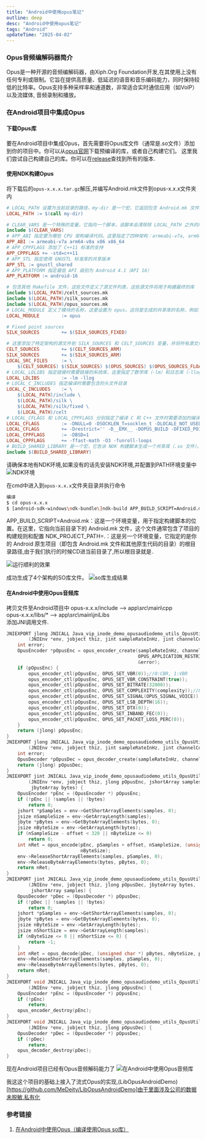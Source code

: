 ```yaml
---
title: "Android中使用opus笔记"
outline: deep
desc: "Android中使用opus笔记"
tags: "Android"
updateTime: "2025-04-02"
---
```


### Opus音频编解码器简介
Opus是一种开源的音频编解码器，由Xiph.Org Foundation开发,在其使用上没有任何专利或限制。它旨在提供高质量、低延迟的语音和音乐编码能力，同时保持较低的比特率。Opus支持多种采样率和通道数，非常适合实时通信应用（如VoIP）以及流媒体, 音频录制和播放。

### 在Android项目中集成Opus

#### 下载Opus库

要在Android项目中集成Opus，首先需要将Opus库文件（通常是.so文件）添加到你的项目中。你可以从[opus官网](https://www.opus-codec.org/)下载预编译的库，或者自己构建它们。
这里我们尝试自己构建自己的库。你可以在[release](https://opus-codec.org/news/)查找到所有的版本.

#### 使用NDK构建Opus
将下载后的`opus-x.x.x.tar.gz`解压,并编写Android.mk文件到opus-x.x.x文件夹内
```makefile
# LOCAL_PATH 设置为当前目录的路径，my-dir 是一个宏，它返回包含 Android.mk 文件的目录路径。
LOCAL_PATH := $(call my-dir)

# CLEAR_VARS 是一个特殊的变量，它指向一个脚本，该脚本会清除除 LOCAL_PATH 之外的所有 LOCAL_XXX 变量。这是必要的，因为在一个单一的 Makefile 中可能会多次包含不同的模块定义
include $(CLEAR_VARS)
# APP_ABI 指定要为哪些 CPU 架构编译代码。这里指定了四种架构：armeabi-v7a, arm64-v8a, x86, 和 x86_64
APP_ABI := armeabi-v7a arm64-v8a x86 x86_64
# APP_CPPFLAGS 添加了 C++11 标准的支持
APP_CPPFLAGS += -std=c++11
# APP_STL 指定使用 GNUSTL 标准库的共享版本
APP_STL := gnustl_shared
# APP_PLATFORM 指定最低 API 级别为 Android 4.1（API 16）
APP_PLATFORM := android-16

# 包含其他 Makefile 文件，这些文件定义了源文件列表，这些源文件将用于构建最终的库
include $(LOCAL_PATH)/celt_sources.mk
include $(LOCAL_PATH)/silk_sources.mk
include $(LOCAL_PATH)/opus_sources.mk
# LOCAL_MODULE 定义了模块的名称，这里设置为 opus。这将是生成的共享库的名称，例如 libopus.so。
LOCAL_MODULE        := opus

# Fixed point sources
SILK_SOURCES        += $(SILK_SOURCES_FIXED)

# 这里添加了特定架构的源文件到 SILK_SOURCES 和 CELT_SOURCES 变量，并将所有源文件列表赋值给 LOCAL_SRC_FILES
CELT_SOURCES        += $(CELT_SOURCES_ARM)
SILK_SOURCES        += $(SILK_SOURCES_ARM)
LOCAL_SRC_FILES     := \
    $(CELT_SOURCES) $(SILK_SOURCES) $(OPUS_SOURCES) $(OPUS_SOURCES_FLOAT)
# LOCAL_LDLIBS 指定链接时需要链接的系统库，这里指定了数学库（-lm）和日志库（-llog）
LOCAL_LDLIBS        := -lm -llog
# LOCAL_C_INCLUDES 指定编译时需要包含的头文件目录
LOCAL_C_INCLUDES    := \
    $(LOCAL_PATH)/include \
    $(LOCAL_PATH)/silk \
    $(LOCAL_PATH)/silk/fixed \
    $(LOCAL_PATH)/celt
# LOCAL_CFLAGS 和 LOCAL_CPPFLAGS 分别指定了编译 C 和 C++ 文件时需要添加的编译器标志
LOCAL_CFLAGS        := -DNULL=0 -DSOCKLEN_T=socklen_t -DLOCALE_NOT_USED -D_LARGEFILE_SOURCE=1 -D_FILE_OFFSET_BITS=64
LOCAL_CFLAGS        += -Drestrict='' -D__EMX__ -DOPUS_BUILD -DFIXED_POINT -DUSE_ALLOCA -DHAVE_LRINT -DHAVE_LRINTF -O3 -fno-math-errno
LOCAL_CPPFLAGS      := -DBSD=1 
LOCAL_CPPFLAGS      += -ffast-math -O3 -funroll-loops
# BUILD_SHARED_LIBRARY 是一个宏，它告诉 NDK 构建脚本生成一个共享库（.so 文件）。这行代码放在文件的最后，标志着模块定义的结束
include $(BUILD_SHARED_LIBRARY)
```
请确保本地有NDK环境,如果没有的话先安装NDK环境,并配置到PATH环境变量中
![NDK环境](images/2025/04/02/NDK环境.png)

在cmd中进入到`opus-x.x.x`文件夹目录并执行命令
```bash
编译
$ cd opus-x.x.x
$ [android-sdk-windows\ndk-bundle\]ndk-build APP_BUILD_SCRIPT=Android.mk NDK_PROJECT_PATH=.
```
APP_BUILD_SCRIPT=Android.mk：这是一个环境变量，用于指定构建脚本的位置。在这里，它指向当前目录下的 Android.mk 文件，这个文件通常包含了项目的构建规则和配置
NDK_PROJECT_PATH=.：这是另一个环境变量，它指定的是你的 Android 原生项目（即包含 Android.mk 文件和其他原生代码的目录）的根目录路径,由于我们执行的时候CD进当前目录了,所以根目录就是`.`

![运行顺利的效果](images/2025/04/02/运行顺利的效果.png)

成功生成了4个架构的SO库文件。
![so库生成结果](images/2025/04/02/so库生成结果.png)

#### 在Android中使用Opus音频库
拷贝文件至Android项目中
opus-x.x.x/include —> app\src\main\cpp\
opus-x.x.x/libs/* —> app\src\main\jniLibs\
添加JNI调用文件.
```cpp
JNIEXPORT jlong JNICALL Java_vip_inode_demo_opusaudiodemo_utils_OpusUtils_createEncoder
        (JNIEnv *env, jobject thiz, jint sampleRateInHz, jint channelConfig, jint complexity) {
    int error;
    OpusEncoder *pOpusEnc = opus_encoder_create(sampleRateInHz, channelConfig,
                                                OPUS_APPLICATION_RESTRICTED_LOWDELAY,
                                                &error);
    if (pOpusEnc) {
        opus_encoder_ctl(pOpusEnc, OPUS_SET_VBR(0));//0:CBR, 1:VBR
        opus_encoder_ctl(pOpusEnc, OPUS_SET_VBR_CONSTRAINT(true));
        opus_encoder_ctl(pOpusEnc, OPUS_SET_BITRATE(32000));
        opus_encoder_ctl(pOpusEnc, OPUS_SET_COMPLEXITY(complexity));//8    0~10
        opus_encoder_ctl(pOpusEnc, OPUS_SET_SIGNAL(OPUS_SIGNAL_VOICE));
        opus_encoder_ctl(pOpusEnc, OPUS_SET_LSB_DEPTH(16));
        opus_encoder_ctl(pOpusEnc, OPUS_SET_DTX(0));
        opus_encoder_ctl(pOpusEnc, OPUS_SET_INBAND_FEC(0));
        opus_encoder_ctl(pOpusEnc, OPUS_SET_PACKET_LOSS_PERC(0));
    }
    return (jlong) pOpusEnc;
}
JNIEXPORT jlong JNICALL Java_vip_inode_demo_opusaudiodemo_utils_OpusUtils_createDecoder
        (JNIEnv *env, jobject thiz, jint sampleRateInHz, jint channelConfig) {
    int error;
    OpusDecoder *pOpusDec = opus_decoder_create(sampleRateInHz, channelConfig, &error);
    return (jlong) pOpusDec;
}
JNIEXPORT jint JNICALL Java_vip_inode_demo_opusaudiodemo_utils_OpusUtils_encode
        (JNIEnv *env, jobject thiz, jlong pOpusEnc, jshortArray samples, jint offset,
         jbyteArray bytes) {
    OpusEncoder *pEnc = (OpusEncoder *) pOpusEnc;
    if (!pEnc || !samples || !bytes)
        return 0;
    jshort *pSamples = env->GetShortArrayElements(samples, 0);
    jsize nSampleSize = env->GetArrayLength(samples);
    jbyte *pBytes = env->GetByteArrayElements(bytes, 0);
    jsize nByteSize = env->GetArrayLength(bytes);
    if (nSampleSize - offset < 320 || nByteSize <= 0)
        return 0;
    int nRet = opus_encode(pEnc, pSamples + offset, nSampleSize, (unsigned char *) pBytes,
                           nByteSize);
    env->ReleaseShortArrayElements(samples, pSamples, 0);
    env->ReleaseByteArrayElements(bytes, pBytes, 0);
    return nRet;
}
JNIEXPORT jint JNICALL Java_vip_inode_demo_opusaudiodemo_utils_OpusUtils_decode
        (JNIEnv *env, jobject thiz, jlong pOpusDec, jbyteArray bytes,
         jshortArray samples) {
    OpusDecoder *pDec = (OpusDecoder *) pOpusDec;
    if (!pDec || !samples || !bytes)
        return 0;
    jshort *pSamples = env->GetShortArrayElements(samples, 0);
    jbyte *pBytes = env->GetByteArrayElements(bytes, 0);
    jsize nByteSize = env->GetArrayLength(bytes);
    jsize nShortSize = env->GetArrayLength(samples);
    if (nByteSize <= 0 || nShortSize <= 0) {
        return -1;
    }
    int nRet = opus_decode(pDec, (unsigned char *) pBytes, nByteSize, pSamples, nShortSize, 0);
    env->ReleaseShortArrayElements(samples, pSamples, 0);
    env->ReleaseByteArrayElements(bytes, pBytes, 0);
    return nRet;
}
JNIEXPORT void JNICALL Java_vip_inode_demo_opusaudiodemo_utils_OpusUtils_destroyEncoder
        (JNIEnv *env, jobject thiz, jlong pOpusEnc) {
    OpusEncoder *pEnc = (OpusEncoder *) pOpusEnc;
    if (!pEnc)
        return;
    opus_encoder_destroy(pEnc);
}
JNIEXPORT void JNICALL Java_vip_inode_demo_opusaudiodemo_utils_OpusUtils_destroyDecoder
        (JNIEnv *env, jobject thiz, jlong pOpusDec) {
    OpusDecoder *pDec = (OpusDecoder *) pOpusDec;
    if (!pDec)
        return;
    opus_decoder_destroy(pDec);
}
```
现在Android项目已经有Opus音频解码能力了
![在Android中使用Opus音频库](images/2025/04/02/在Android中使用Opus音频库.png)

我这这个项目的基础上接入了流式Opus的实现,(LibOpusAndroidDemo)[https://github.com/MeDeity/LibOpusAndroidDemo]由于里面涉及公司的数据未脱敏,私有化

### 参考链接
1. [在Android中使用Opus（编译使用Opus so库）](https://inodevip.github.io/Android-Use-Opus-Audio-Lib/)